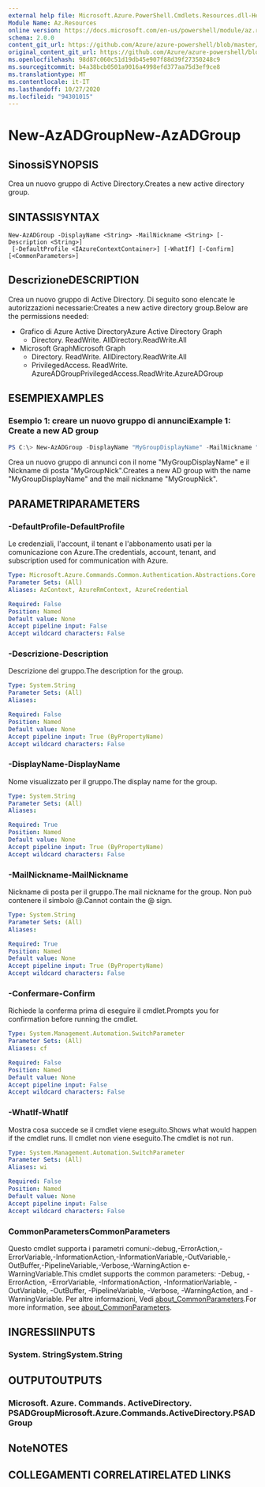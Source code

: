 ```yaml
---
external help file: Microsoft.Azure.PowerShell.Cmdlets.Resources.dll-Help.xml
Module Name: Az.Resources
online version: https://docs.microsoft.com/en-us/powershell/module/az.resources/new-azadgroup
schema: 2.0.0
content_git_url: https://github.com/Azure/azure-powershell/blob/master/src/Resources/Resources/help/New-AzADGroup.md
original_content_git_url: https://github.com/Azure/azure-powershell/blob/master/src/Resources/Resources/help/New-AzADGroup.md
ms.openlocfilehash: 98d87c060c51d19db45e907f88d39f27350248c9
ms.sourcegitcommit: b4a38bcb0501a9016a4998efd377aa75d3ef9ce8
ms.translationtype: MT
ms.contentlocale: it-IT
ms.lasthandoff: 10/27/2020
ms.locfileid: "94301015"
---
```

# <span data-ttu-id="ab226-101">New-AzADGroup</span><span class="sxs-lookup"><span data-stu-id="ab226-101">New-AzADGroup</span></span>

## <span data-ttu-id="ab226-102">Sinossi</span><span class="sxs-lookup"><span data-stu-id="ab226-102">SYNOPSIS</span></span>
<span data-ttu-id="ab226-103">Crea un nuovo gruppo di Active Directory.</span><span class="sxs-lookup"><span data-stu-id="ab226-103">Creates a new active directory group.</span></span>

## <span data-ttu-id="ab226-104">SINTASSI</span><span class="sxs-lookup"><span data-stu-id="ab226-104">SYNTAX</span></span>

```
New-AzADGroup -DisplayName <String> -MailNickname <String> [-Description <String>]
 [-DefaultProfile <IAzureContextContainer>] [-WhatIf] [-Confirm] [<CommonParameters>]
```

## <span data-ttu-id="ab226-105">Descrizione</span><span class="sxs-lookup"><span data-stu-id="ab226-105">DESCRIPTION</span></span>
<span data-ttu-id="ab226-106">Crea un nuovo gruppo di Active Directory. Di seguito sono elencate le autorizzazioni necessarie:</span><span class="sxs-lookup"><span data-stu-id="ab226-106">Creates a new active directory group.Below are the permissions needed:</span></span>

- <span data-ttu-id="ab226-107">Grafico di Azure Active Directory</span><span class="sxs-lookup"><span data-stu-id="ab226-107">Azure Active Directory Graph</span></span>
  - <span data-ttu-id="ab226-108">Directory. ReadWrite. All</span><span class="sxs-lookup"><span data-stu-id="ab226-108">Directory.ReadWrite.All</span></span>
- <span data-ttu-id="ab226-109">Microsoft Graph</span><span class="sxs-lookup"><span data-stu-id="ab226-109">Microsoft Graph</span></span>
  - <span data-ttu-id="ab226-110">Directory. ReadWrite. All</span><span class="sxs-lookup"><span data-stu-id="ab226-110">Directory.ReadWrite.All</span></span>
  - <span data-ttu-id="ab226-111">PrivilegedAccess. ReadWrite. AzureADGroup</span><span class="sxs-lookup"><span data-stu-id="ab226-111">PrivilegedAccess.ReadWrite.AzureADGroup</span></span>

## <span data-ttu-id="ab226-112">ESEMPI</span><span class="sxs-lookup"><span data-stu-id="ab226-112">EXAMPLES</span></span>

### <span data-ttu-id="ab226-113">Esempio 1: creare un nuovo gruppo di annunci</span><span class="sxs-lookup"><span data-stu-id="ab226-113">Example 1: Create a new AD group</span></span>

```powershell
PS C:\> New-AzADGroup -DisplayName "MyGroupDisplayName" -MailNickname "MyGroupNick"
```

<span data-ttu-id="ab226-114">Crea un nuovo gruppo di annunci con il nome "MyGroupDisplayName" e il Nickname di posta "MyGroupNick".</span><span class="sxs-lookup"><span data-stu-id="ab226-114">Creates a new AD group with the name "MyGroupDisplayName" and the mail nickname "MyGroupNick".</span></span>

## <span data-ttu-id="ab226-115">PARAMETRI</span><span class="sxs-lookup"><span data-stu-id="ab226-115">PARAMETERS</span></span>

### <span data-ttu-id="ab226-116">-DefaultProfile</span><span class="sxs-lookup"><span data-stu-id="ab226-116">-DefaultProfile</span></span>
<span data-ttu-id="ab226-117">Le credenziali, l'account, il tenant e l'abbonamento usati per la comunicazione con Azure.</span><span class="sxs-lookup"><span data-stu-id="ab226-117">The credentials, account, tenant, and subscription used for communication with Azure.</span></span>

```yaml
Type: Microsoft.Azure.Commands.Common.Authentication.Abstractions.Core.IAzureContextContainer
Parameter Sets: (All)
Aliases: AzContext, AzureRmContext, AzureCredential

Required: False
Position: Named
Default value: None
Accept pipeline input: False
Accept wildcard characters: False
```

### <span data-ttu-id="ab226-118">-Descrizione</span><span class="sxs-lookup"><span data-stu-id="ab226-118">-Description</span></span>
<span data-ttu-id="ab226-119">Descrizione del gruppo.</span><span class="sxs-lookup"><span data-stu-id="ab226-119">The description for the group.</span></span>

```yaml
Type: System.String
Parameter Sets: (All)
Aliases:

Required: False
Position: Named
Default value: None
Accept pipeline input: True (ByPropertyName)
Accept wildcard characters: False
```

### <span data-ttu-id="ab226-120">-DisplayName</span><span class="sxs-lookup"><span data-stu-id="ab226-120">-DisplayName</span></span>
<span data-ttu-id="ab226-121">Nome visualizzato per il gruppo.</span><span class="sxs-lookup"><span data-stu-id="ab226-121">The display name for the group.</span></span>

```yaml
Type: System.String
Parameter Sets: (All)
Aliases:

Required: True
Position: Named
Default value: None
Accept pipeline input: True (ByPropertyName)
Accept wildcard characters: False
```

### <span data-ttu-id="ab226-122">-MailNickname</span><span class="sxs-lookup"><span data-stu-id="ab226-122">-MailNickname</span></span>
<span data-ttu-id="ab226-123">Nickname di posta per il gruppo.</span><span class="sxs-lookup"><span data-stu-id="ab226-123">The mail nickname for the group.</span></span> <span data-ttu-id="ab226-124">Non può contenere il simbolo @.</span><span class="sxs-lookup"><span data-stu-id="ab226-124">Cannot contain the @ sign.</span></span>

```yaml
Type: System.String
Parameter Sets: (All)
Aliases:

Required: True
Position: Named
Default value: None
Accept pipeline input: True (ByPropertyName)
Accept wildcard characters: False
```

### <span data-ttu-id="ab226-125">-Confermare</span><span class="sxs-lookup"><span data-stu-id="ab226-125">-Confirm</span></span>
<span data-ttu-id="ab226-126">Richiede la conferma prima di eseguire il cmdlet.</span><span class="sxs-lookup"><span data-stu-id="ab226-126">Prompts you for confirmation before running the cmdlet.</span></span>

```yaml
Type: System.Management.Automation.SwitchParameter
Parameter Sets: (All)
Aliases: cf

Required: False
Position: Named
Default value: None
Accept pipeline input: False
Accept wildcard characters: False
```

### <span data-ttu-id="ab226-127">-WhatIf</span><span class="sxs-lookup"><span data-stu-id="ab226-127">-WhatIf</span></span>
<span data-ttu-id="ab226-128">Mostra cosa succede se il cmdlet viene eseguito.</span><span class="sxs-lookup"><span data-stu-id="ab226-128">Shows what would happen if the cmdlet runs.</span></span>
<span data-ttu-id="ab226-129">Il cmdlet non viene eseguito.</span><span class="sxs-lookup"><span data-stu-id="ab226-129">The cmdlet is not run.</span></span>

```yaml
Type: System.Management.Automation.SwitchParameter
Parameter Sets: (All)
Aliases: wi

Required: False
Position: Named
Default value: None
Accept pipeline input: False
Accept wildcard characters: False
```

### <span data-ttu-id="ab226-130">CommonParameters</span><span class="sxs-lookup"><span data-stu-id="ab226-130">CommonParameters</span></span>
<span data-ttu-id="ab226-131">Questo cmdlet supporta i parametri comuni:-debug,-ErrorAction,-ErrorVariable,-InformationAction,-InformationVariable,-OutVariable,-OutBuffer,-PipelineVariable,-Verbose,-WarningAction e-WarningVariable.</span><span class="sxs-lookup"><span data-stu-id="ab226-131">This cmdlet supports the common parameters: -Debug, -ErrorAction, -ErrorVariable, -InformationAction, -InformationVariable, -OutVariable, -OutBuffer, -PipelineVariable, -Verbose, -WarningAction, and -WarningVariable.</span></span> <span data-ttu-id="ab226-132">Per altre informazioni, Vedi [about_CommonParameters](http://go.microsoft.com/fwlink/?LinkID=113216).</span><span class="sxs-lookup"><span data-stu-id="ab226-132">For more information, see [about_CommonParameters](http://go.microsoft.com/fwlink/?LinkID=113216).</span></span>

## <span data-ttu-id="ab226-133">INGRESSI</span><span class="sxs-lookup"><span data-stu-id="ab226-133">INPUTS</span></span>

### <span data-ttu-id="ab226-134">System. String</span><span class="sxs-lookup"><span data-stu-id="ab226-134">System.String</span></span>

## <span data-ttu-id="ab226-135">OUTPUT</span><span class="sxs-lookup"><span data-stu-id="ab226-135">OUTPUTS</span></span>

### <span data-ttu-id="ab226-136">Microsoft. Azure. Commands. ActiveDirectory. PSADGroup</span><span class="sxs-lookup"><span data-stu-id="ab226-136">Microsoft.Azure.Commands.ActiveDirectory.PSADGroup</span></span>

## <span data-ttu-id="ab226-137">Note</span><span class="sxs-lookup"><span data-stu-id="ab226-137">NOTES</span></span>

## <span data-ttu-id="ab226-138">COLLEGAMENTI CORRELATI</span><span class="sxs-lookup"><span data-stu-id="ab226-138">RELATED LINKS</span></span>
